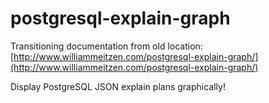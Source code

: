# postgresql-explain-graph

Transitioning documentation from old location: [http://www.williammeitzen.com/postgresql-explain-graph/](http://www.williammeitzen.com/postgresql-explain-graph/)

Display PostgreSQL JSON explain plans graphically!


